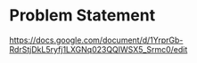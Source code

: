 # Problem Statement

https://docs.google.com/document/d/1YrprGb-RdrStjDkL5ryfj1LXGNq023QQIWSX5_Srmc0/edit


